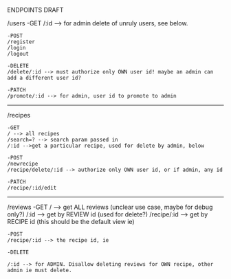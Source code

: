 ENDPOINTS DRAFT

/users
	-GET
	/:id --> for admin delete of unruly users, see below.

	-POST
	/register
	/login
	/logout

	-DELETE
	/delete/:id --> must authorize only OWN user id! maybe an admin can add a different user id?

	-PATCH
	/promote/:id --> for admin, user id to promote to admin

-------
/recipes

	-GET
	/ --> all recipes
	/search=? --> search param passed in
	/:id -->get a particular recipe, used for delete by admin, below

	-POST
	/newrecipe
	/recipe/delete/:id --> authorize only OWN user id, or if admin, any id

	-PATCH
	/recipe/:id/edit
--------

/reviews
	-GET
	/ --> get ALL reviews (unclear use case, maybe for debug only?)
	/:id --> get by REVIEW id (used for delete?)
	/recipe/:id --> get by RECIPE id (this should be the default view ie)

	-POST
	/recipe/:id --> the recipe id, ie

	-DELETE

	/:id --> for ADMIN. Disallow deleting reviews for OWN recipe, other admin ie must delete.